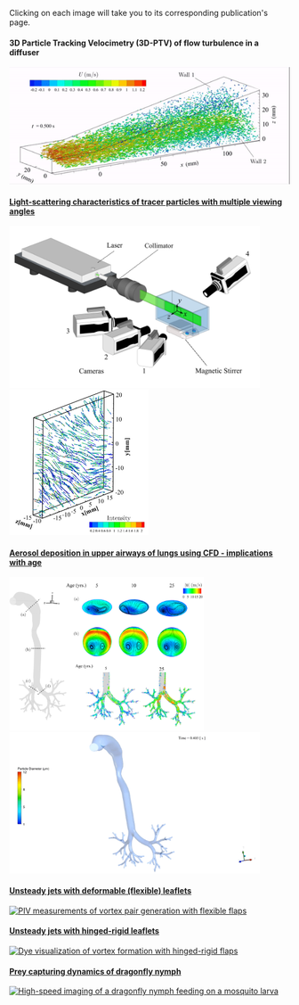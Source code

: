 Clicking on each image will take you to its corresponding publication's page.

#### 3D Particle Tracking Velocimetry (3D-PTV) of flow turbulence in a diffuser
<a href="https://doi.org/10.1103/PhysRevFluids.5.114605"><img src="images/particle_tracks.gif" width="600" title = "Time-resolved 3D PTV measurement of turbulent flow in a diffuser"> 

#### Light-scattering characteristics of tracer particles with multiple viewing angles
<a href="https://doi.org/10.1088/1361-6501/abf25c"><img src="images/MST_Setup.png" width="450" title = "3D PTV measurement setup"> <a href="https://doi.org/10.1088/1361-6501/abf25c"><img src="images/sample_tracks2.png" width="250" title = "Time-resolved 3D PTV tracks">

#### Aerosol deposition in upper airways of lungs using CFD - implications with age
<a href="https://doi.org/10.1371/journal.pone.0207711" ><img src="images/CFD.png?raw=true" width="350" title = "CFD simulation of airflow and aerosol deposition in the upper airways"><a href="https://doi.org/10.1371/journal.pone.0207711" ><img src="images/aerosol_motion.gif?raw=true" width="450" title = "Animation of aerosol motion in the upper airways">

#### Unsteady jets with deformable (flexible) leaflets  
<a href="https://doi.org/10.1017/jfm.2018.230"><img src="images/flexibleflap2.gif" width="300" title = "PIV measurements of vortex pair generation with flexible flaps">
  
#### Unsteady jets with hinged-rigid leaflets 
<a href="https://doi.org/10.1017/jfm.2013.356"><img src="images/2flap2.gif.png?raw=true" width="250" title = "Dye visualization of vortex formation with hinged-rigid flaps" >
  
#### Prey capturing dynamics of dragonfly nymph
<p><a href="https://doi.org/10.3390/ma14030559"><img src="images/dragonfly_feeding.gif?raw=true" width="300" title = "High-speed imaging of a dragonfly nymph feeding on a mosquito larva" > </a></p>
